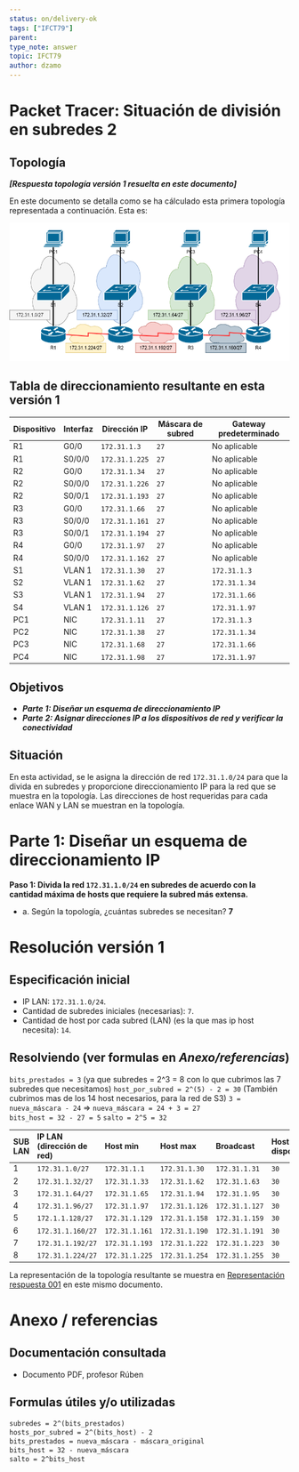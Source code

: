 ```yaml
---
status: on/delivery-ok
tags: ["IFCT79"]
parent:
type_note: answer
topic: IFCT79
author: dzamo
---
```

# Packet Tracer: Situación de división en subredes 2

## Topología

***[Respuesta topología versión 1 resuelta en este documento]***

En este documento se detalla como se ha cálculado esta primera topología representada a continuación. Esta es:

![Representación respuesta 001][subnetting-respuesta-001]

[subnetting-respuesta-001]:../Attachments/subnetting.respuesta-001.png

## Tabla de direccionamiento resultante en esta versión 1

| Dispositivo | Interfaz | Dirección IP | Máscara de subred | Gateway predeterminado |
|-------------|----------|--------------|-------------------|------------------------|
| R1          | G0/0     |  `172.31.1.3`            | `27`       | No aplicable           |
| R1          | S0/0/0   |   `172.31.1.225`          | `27`       | No aplicable           |
| R2          | G0/0     | `172.31.1.34`             | `27`       | No aplicable           |
| R2          | S0/0/0   |   `172.31.1.226`          | `27`       | No aplicable           |
| R2          | S0/0/1   | `172.31.1.193`            | `27`       | No aplicable           |
| R3          | G0/0     |   `172.31.1.66`           | `27`       | No aplicable           |
| R3          | S0/0/0   | `172.31.1.161`            | `27`       | No aplicable           |
| R3          | S0/0/1   |  `172.31.1.194`           | `27`       | No aplicable           |
| R4          | G0/0     | `172.31.1.97`             | `27`       | No aplicable           |
| R4          | S0/0/0   | `172.31.1.162`            | `27`       | No aplicable           |
| S1          | VLAN 1   | `172.31.1.30`              | `27`       |   `172.31.1.3`                    |
| S2          | VLAN 1   |   `172.31.1.62`            | `27`       |        `172.31.1.34`             |
| S3          | VLAN 1   |  `172.31.1.94`             | `27`       |    `172.31.1.66`                 |
| S4          | VLAN 1   |   `172.31.1.126`           | `27`       |    `172.31.1.97`                 |
| PC1         | NIC      |  `172.31.1.11`             | `27`       |     `172.31.1.3`                  |
| PC2         | NIC      |   `172.31.1.38`           | `27`       |    `172.31.1.34`                 |
| PC3         | NIC      |   `172.31.1.68`           | `27`       |     `172.31.1.66`                |
| PC4         | NIC      |  `172.31.1.98`            | `27`       |     `172.31.1.97`                |

## Objetivos

- ***Parte 1: Diseñar un esquema de direccionamiento IP***
- ***Parte 2: Asignar direcciones IP a los dispositivos de red y verificar la conectividad***
  
## Situación

En esta actividad, se le asigna la dirección de red `172.31.1.0/24` para que la divida en subredes y proporcione direccionamiento IP para la red que se muestra en la topología. Las direcciones de host requeridas para cada enlace WAN y LAN se muestran en la topología.

# Parte 1: Diseñar un esquema de direccionamiento IP

**Paso 1: Divida la red `172.31.1.0/24` en subredes de acuerdo con la cantidad máxima de hosts que requiere la subred más extensa.**

- a. Según la topología, ¿cuántas subredes se necesitan? **7**

# Resolución versión 1

## Especificación inicial

- IP LAN: `172.31.1.0/24`.
- Cantidad de subredes iniciales (necesarias): `7`.
- Cantidad de host por cada subred (LAN) (es la que mas ip host necesita): `14`.

## Resolviendo (ver formulas en *Anexo/referencias*)

`bits_prestados = 3` (ya que subredes = 2^3 = 8 con lo que cubrimos las 7 subredes que necesitamos)
`host_por_subred = 2^(5) - 2 = 30` (También cubrimos mas de los 14 host necesarios, para la red de S3)
`3 = nueva_máscara - 24` => `nueva_máscara = 24 + 3 = 27`  
`bits_host = 32 - 27 = 5`
`salto = 2^5 = 32`

|SUB LAN | IP LAN (dirección de red) | Host min | Host max | Broadcast | Host disponibles |
|:--            |:--                        |:--       |:--       |:--        |:-- |      
|1 | `172.31.1.0/27` | `172.31.1.1` | `172.31.1.30` | `172.31.1.31` | `30` |
|2 | `172.31.1.32/27`| `172.31.1.33`| `172.31.1.62` | `172.31.1.63` | `30` |
|3 | `172.31.1.64/27`| `172.31.1.65`| `172.31.1.94` | `172.31.1.95` | `30` |
|4 | `172.31.1.96/27`| `172.31.1.97`| `172.31.1.126` | `172.31.1.127` | `30` |
|5 | `172.1.1.128/27`| `172.31.1.129`| `172.31.1.158` | `172.31.1.159` | `30` |
|6 | `172.31.1.160/27`| `172.31.1.161`| `172.31.1.190` | `172.31.1.191` | `30` |
|7 | `172.31.1.192/27`| `172.31.1.193`| `172.31.1.222` | `172.31.1.223` | `30` |
|8 | `172.31.1.224/27`| `172.31.1.225`| `172.31.1.254` | `172.31.1.255` | `30` |

La representación de la topología resultante se muestra en [Representación respuesta 001][subnetting-respuesta-001] en este mismo documento.

# Anexo / referencias

## Documentación consultada

- Documento PDF, profesor Rúben

## Formulas útiles y/o utilizadas

```
subredes = 2^(bits_prestados)
hosts_por_subred = 2^(bits_host) - 2
bits_prestados = nueva_máscara - máscara_original
bits_host = 32 - nueva_máscara
salto = 2^bits_host
```
